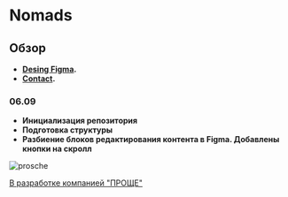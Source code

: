# Nomads

## Обзор

- **[Desing Figma](https://www.figma.com/design/sLE4kOTNvwvlLVOzwMff3I/Kochevniki?node-id=0-1&t=QymsnWVhYJ9Jm9v5-1).**
- **[Contact](https://t.me/FollowReason).**

### 06.09
- **Инициализация репозитория**
- **Подготовка структуры**
- **Разбиение блоков редактирования контента в Figma. Добавлены кнопки на скролл**

![prosche](https://optim.tildacdn.com/tild3834-3134-4633-b763-613664383631/-/format/webp/Group_154.png)

[В разработке компанией "ПРОЩЕ"](https://proshche.com/)
